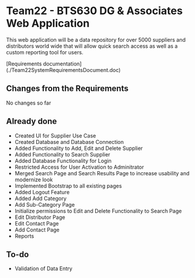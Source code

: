 # Team22 - BTS630 DG & Associates Web Application

This web application will be a data repository for over 5000 suppliers and distributors world wide that will allow quick search access as well as a custom reporting tool for users.

[Requirements documentation] (./Team22SystemRequirementsDocument.doc)

## Changes from the Requirements

No changes so far

## Already done

* Created UI for Supplier Use Case
* Created Database and Database Connection
* Added Functionality to Add, Edit and Delete Supplier
* Added Functionality to Search Supplier
* Added Database Functionality for Login
* Restricted Access for User Activation to Adminitrator
* Merged Search Page and Search Results Page to increase usability and modernize look
* Implemented Bootstrap to all existing pages
* Added Logout Feature
* Added Add Category
* Add Sub-Category Page
* Initialize permissions to Edit and Delete Functionality to Search Page
* Edit Distributor Page
* Edit Contact Page
* Add Contact Page
* Reports

## To-do

* Validation of Data Entry


